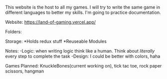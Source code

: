 This website is the host to all my games. I will try to write the same game in different languages to better my skills. I'm going to practice documentation.

Website: https://land-of-gaming.vercel.app/

Folders:

Storage: 
*Holds redux stuff
*Reuseable Modules

Notes: 
-Logic: when writing logic think like a human. Think about *literally* every step to complete the task
-Design: I could be better with colors, haha

Games Planned: KnuckleBones(current working on), tick tac toe, rock paper scissors, hangman